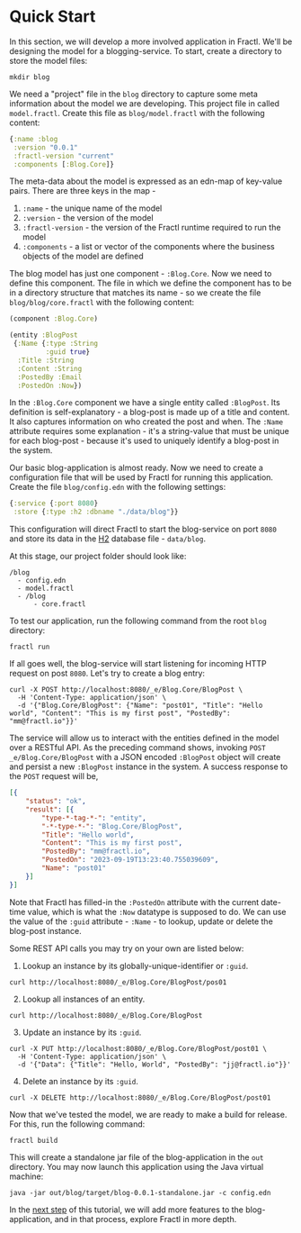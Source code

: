 # Quick Start

In this section, we will develop a more involved application in Fractl. We'll be designing the model for a blogging-service.
To start, create a directory to store the model files:

```shell
mkdir blog
```

We need a "project" file in the `blog` directory to capture some meta information about the model
we are developing. This project file in called `model.fractl`. Create this file as `blog/model.fractl`
with the following content:

```clojure
{:name :blog
 :version "0.0.1"
 :fractl-version "current"
 :components [:Blog.Core]}
```

The meta-data about the model is expressed as an edn-map of key-value pairs. There are three keys in the map -
   1. `:name` - the unique name of the model
   2. `:version` - the version of the model
   3. `:fractl-version` - the version of the Fractl runtime required to run the model
   4. `:components` - a list or vector of the components where the business objects of the model are defined

The blog model has just one component - `:Blog.Core`. Now we need to define this component.
The file in which we define the component has to be in a directory structure that matches
its name - so we create the file `blog/blog/core.fractl` with the following content:

```clojure
(component :Blog.Core)

(entity :BlogPost
 {:Name {:type :String
         :guid true}
  :Title :String
  :Content :String
  :PostedBy :Email
  :PostedOn :Now})
```

In the `:Blog.Core` component we have a single entity called `:BlogPost`. Its definition is self-explanatory - a blog-post is made up
of a title and content. It also captures information on who created the post and when. The `:Name` attribute requires some 
explanation - it's a string-value that must be unique for each blog-post - because it's used to uniquely identify a blog-post in the system.

Our basic blog-application is almost ready. Now we need to create a configuration file that will be used by Fractl
for running this application. Create the file `blog/config.edn` with the following settings:

```clojure
{:service {:port 8080}
 :store {:type :h2 :dbname "./data/blog"}}
```

This configuration will direct Fractl to start the blog-service on port `8080` and store its data
in the [H2](https://www.h2database.com/html/main.html) database file - `data/blog`.

At this stage, our project folder should look like:

```shell
/blog
  - config.edn
  - model.fractl
  - /blog
      - core.fractl
```

To test our application, run the following command from the root `blog` directory:

```shell
fractl run
```

If all goes well, the blog-service will start listening for incoming HTTP request on post `8080`. Let's try to create a blog entry:

```shell
curl -X POST http://localhost:8080/_e/Blog.Core/BlogPost \
  -H 'Content-Type: application/json' \
  -d '{"Blog.Core/BlogPost": {"Name": "post01", "Title": "Hello world", "Content": "This is my first post", "PostedBy": "mm@fractl.io"}}'
```

The service will allow us to interact with the entities defined in the model over a RESTful API. As the preceding command
shows, invoking `POST _e/Blog.Core/BlogPost` with a JSON encoded `:BlogPost` object will create and persist a new `:BlogPost`
instance in the system. A success response to the `POST` request will be,

```json
[{
	"status": "ok",
	"result": [{
		"type-*-tag-*-": "entity",
		"-*-type-*-": "Blog.Core/BlogPost",
		"Title": "Hello world",
		"Content": "This is my first post",
		"PostedBy": "mm@fractl.io",
		"PostedOn": "2023-09-19T13:23:40.755039609",
		"Name": "post01"
	}]
}]
```

Note that Fractl has filled-in the `:PostedOn` attribute with the current date-time value, which is what the `:Now` datatype is
supposed to do. We can use the value of the `:guid` attribute - `:Name` - to lookup, update or delete the blog-post instance.

Some REST API calls you may try on your own are listed below:

1. Lookup an instance by its globally-unique-identifier or `:guid`.

```shell
curl http://localhost:8080/_e/Blog.Core/BlogPost/pos01
```

2. Lookup all instances of an entity.

```shell
curl http://localhost:8080/_e/Blog.Core/BlogPost
```

3. Update an instance by its `:guid`.

```shell
curl -X PUT http://localhost:8080/_e/Blog.Core/BlogPost/post01 \
  -H 'Content-Type: application/json' \
  -d '{"Data": {"Title": "Hello, World", "PostedBy": "jj@fractl.io"}}'
```

4. Delete an instance by its `:guid`.

```shell
curl -X DELETE http://localhost:8080/_e/Blog.Core/BlogPost/post01
```

Now that we've tested the model, we are ready to make a build for release. For this, run the following command:


```shell
fractl build
```

This will create a standalone jar file of the blog-application in the `out` directory.
You may now launch this application using the Java virtual machine:


```shell
java -jar out/blog/target/blog-0.0.1-standalone.jar -c config.edn
```

In the [next step](tutorial.md) of this tutorial, we will add more features to the blog-application, and in that process,
explore Fractl in more depth.
